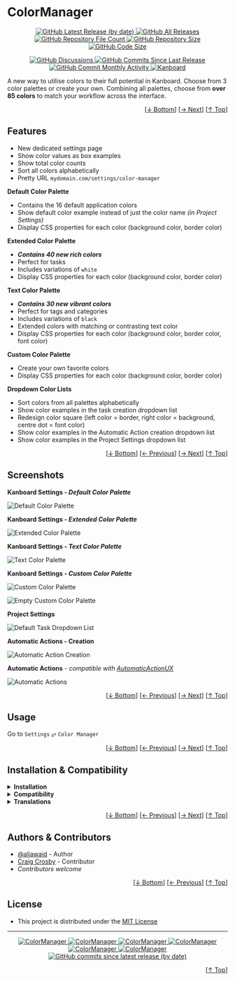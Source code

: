 <h1 name="user-content-readme-top">ColorManager</h1>
<p align="center">
    <a href="https://github.com/aljawaid/ColorManager/releases">
        <img src="https://img.shields.io/github/v/release/aljawaid/ColorManager?style=for-the-badge&color=brightgreen" alt="GitHub Latest Release (by date)" title="GitHub Latest Release (by date)">
    </a>
    <a href="https://github.com/aljawaid/ColorManager/releases">
        <img src="https://img.shields.io/github/downloads/aljawaid/ColorManager/total?style=for-the-badge&color=orange" alt="GitHub All Releases" title="GitHub All Downloads">
    </a>
    <a href="https://github.com/aljawaid/ColorManager/releases">
        <img src="https://img.shields.io/github/directory-file-count/aljawaid/ColorManager?style=for-the-badge&color=orange" alt="GitHub Repository File Count" title="GitHub Repository File Count">
    </a>
    <a href="https://github.com/aljawaid/ColorManager/releases">
        <img src="https://img.shields.io/github/repo-size/aljawaid/ColorManager?style=for-the-badge&color=orange" alt="GitHub Repository Size" title="GitHub Repository Size">
    </a>
    <a href="https://github.com/aljawaid/ColorManager/releases">
        <img src="https://img.shields.io/github/languages/code-size/aljawaid/ColorManager?style=for-the-badge&color=orange" alt="GitHub Code Size" title="GitHub Code Size">
    </a>
</p>
<p align="center">
    <a href="https://github.com/aljawaid/ColorManager/discussions">
        <img src="https://img.shields.io/github/discussions/aljawaid/ColorManager?style=for-the-badge&color=blue" alt="GitHub Discussions" title="Read Discussions">
    </a>
    <a href="https://github.com/aljawaid/ColorManager/compare">
        <img src="https://img.shields.io/github/commits-since/aljawaid/ColorManager/latest?include_prereleases&style=for-the-badge&color=blue" alt="GitHub Commits Since Last Release" title="GitHub Commits Since Last Release">
    </a>
    <a href="https://github.com/aljawaid/ColorManager/compare">
        <img src="https://img.shields.io/github/commit-activity/m/aljawaid/ColorManager?style=for-the-badge&color=blue" alt="GitHub Commit Monthly Activity" title="GitHub Commit Monthly Activity">
    </a>
    <a href="https://github.com/kanboard/kanboard" title="Kanboard - Kanban Project Management Software">
        <img src="https://img.shields.io/badge/Plugin%20for-kanboard-D40000?style=for-the-badge&labelColor=000000" alt="Kanboard">
    </a>
</p>

A new way to utilise colors to their full potential in Kanboard.  Choose from 3 color palettes or create your own. Combining all palettes, choose from **over 85 colors** to match your workflow across the interface.

<p align="right">[<a href="#user-content-readme-bottom">&#8595; Bottom</a>] [<a href="#screenshots">&#8594; Next</a>] [<a href="#user-content-readme-top">&#8593; Top</a>]</p>

## Features

- New dedicated settings page
- Show color values as box examples
- Show total color counts
- Sort all colors alphabetically
- Pretty URL `mydomain.com/settings/color-manager`

**Default Color Palette**   
- Contains the 16 default application colors
- Show default color example instead of just the color name _(in Project Settings)_
- Display CSS properties for each color (background color, border color)

**Extended Color Palette**  
- **_Contains 40 new rich colors_**
- Perfect for tasks
- Includes variations of `white`
- Display CSS properties for each color (background color, border color)

**Text Color Palette**  
- **_Contains 30 new vibrant colors_**
- Perfect for tags and categories
- Includes variations of `black`
- Extended colors with matching or contrasting text color
- Display CSS properties for each color (background color, border color, font color)

**Custom Color Palette**  
- Create your own favorite colors
- Display CSS properties for each color (background color, border color)

**Dropdown Color Lists**  
- Sort colors from all palettes alphabetically
- Show color examples in the task creation dropdown list
- Redesign color square (left color = border, right color = background, centre dot = font color)
- Show color examples in the Automatic Action creation dropdown list
- Show color examples in the Project Settings dropdown list

<p align="right">[<a href="#user-content-readme-bottom">&#8595; Bottom</a>] [<a href="#features">&#8592; Previous</a>] [<a href="#usage">&#8594; Next</a>] [<a href="#user-content-readme-top">&#8593; Top</a>]</p>

## Screenshots

**Kanboard Settings - _Default Color Palette_**  

![Default Color Palette](../master/screenshot-settings-default-palette.png "Default Color Palette")

**Kanboard Settings - _Extended Color Palette_**  

![Extended Color Palette](../master/screenshot-settings-extended-palette.png "Extended Color Palette")

**Kanboard Settings - _Text Color Palette_**  

![Text Color Palette](../master/screenshot-settings-text-palette.png "Text Color Palette")

**Kanboard Settings - _Custom Color Palette_**  

![Custom Color Palette](../master/screenshot-settings-custom-palette.png "Custom Color Palette")

![Empty Custom Color Palette](../master/screenshot-settings-custom-palette-empty.png "Empty Custom Color Palette")

**Project Settings**  

![Default Task Dropdown List](../master/screenshot-default-task-dropdown-list.png "Default Task Dropdown List")

**Automatic Actions - Creation**  

![Automatic Action Creation](../master/screenshot-automatic-action-dropdown-list.png "Automatic Action Dropdown List")

**Automatic Actions** _- compatible with [AutomaticActionUX](https://github.com/aljawaid/AutomaticActionUX)_

![Automatic Actions](../master/screenshot-automatic-action-interface.png "Automatic Actions")

<p align="right">[<a href="#user-content-readme-bottom">&#8595; Bottom</a>] [<a href="#features">&#8592; Previous</a>] [<a href="#installation--compatibility">&#8594; Next</a>] [<a href="#user-content-readme-top">&#8593; Top</a>]</p>

## Usage

Go to `Settings` &#10562; `Color Manager`

<p align="right">[<a href="#user-content-readme-bottom">&#8595; Bottom</a>] [<a href="#screenshots">&#8592; Previous</a>] [<a href="#authors--contributors">&#8594; Next</a>] [<a href="#user-content-readme-top">&#8593; Top</a>]</p>

## Installation & Compatibility

<details>
    <summary><strong>Installation</strong></summary>

- Install via the **[Kanboard](https://github.com/kanboard/kanboard "Kanboard - Kanban Project Management Software") Plugin Directory** or see [INSTALL.md](../master/INSTALL.md)
- Read the full [**Changelog**](../master/changelog.md "See changes") to see the latest updates

</details>
<details>
    <summary><strong>Compatibility</strong></summary>

- Requires [Kanboard](https://github.com/kanboard/kanboard "Kanboard - Kanban Project Management Software") ≥`1.2.20`
- **Other Plugins & Action Plugins**
  - _No known issues_
  - Compatible with [AutomaticActionUX](https://github.com/aljawaid/AutomaticActionUX), [KanboardCSS](https://github.com/aljawaid/KanboardCSS), [PluginManager](https://github.com/aljawaid/PluginManager), [TagManager](https://github.com/aljawaid/TagManager), [ThemeMaestro](https://github.com/JustFxDev/ThemeMaestro)
- **Core Files & Templates**
  - _No template overrides_
  - _No database changes_

</details>
<details>
    <summary><strong>Translations</strong></summary>

- English (UK), German
- _Starter template available_

</details>

<p align="right">[<a href="#user-content-readme-bottom">&#8595; Bottom</a>] [<a href="#usage">&#8592; Previous</a>] [<a href="#license">&#8594; Next</a>] [<a href="#user-content-readme-top">&#8593; Top</a>]</p>

## Authors & Contributors

- [@aljawaid](https://github.com/aljawaid) - Author
- [Craig Crosby](https://github.com/creecros) - Contributor
- _Contributors welcome_

<p align="right">[<a href="#user-content-readme-bottom">&#8595; Bottom</a>] [<a href="#installation--compatibility">&#8592; Previous</a>] [<a href="#user-content-readme-top">&#8593; Top</a>]</p>

## License

- This project is distributed under the [MIT License](../master/LICENSE "Read The MIT license")

---

<p align="center">
    <a href="https://github.com/aljawaid/ColorManager/stargazers" title="View Stargazers">
        <img src="https://img.shields.io/github/stars/aljawaid/ColorManager?logo=github&style=flat-square" alt="ColorManager">
    </a>
    <a href="https://github.com/aljawaid/ColorManager/forks" title="See Forks">
        <img src="https://img.shields.io/github/forks/aljawaid/ColorManager?logo=github&style=flat-square" alt="ColorManager">
    </a>
    <a href="https://github.com/aljawaid/ColorManager/blob/master/LICENSE" title="Read License">
        <img src="https://img.shields.io/github/license/aljawaid/ColorManager?style=flat-square" alt="ColorManager">
    </a>
    <a href="https://github.com/aljawaid/ColorManager/issues" title="Open Issues">
        <img src="https://img.shields.io/github/issues-raw/aljawaid/ColorManager?style=flat-square" alt="ColorManager">
    </a>
    <a href="https://github.com/aljawaid/ColorManager/issues?q=is%3Aissue+is%3Aclosed" title="Closed Issues">
        <img src="https://img.shields.io/github/issues-closed/aljawaid/ColorManager?style=flat-square" alt="ColorManager">
    </a>
    <a href="https://github.com/aljawaid/ColorManager/discussions" title="Read Discussions">
        <img src="https://img.shields.io/github/discussions/aljawaid/ColorManager?style=flat-square" alt="ColorManager">
    </a>
    <a href="https://github.com/aljawaid/ColorManager/compare/" title="Latest Commits">
        <img alt="GitHub commits since latest release (by date)" src="https://img.shields.io/github/commits-since/aljawaid/ColorManager/latest?style=flat-square">
    </a>
</p>
<a name="user-content-readme-bottom"></a>
<p align="right">[<a href="#user-content-readme-top">&#8593; Top</a>]</p>
